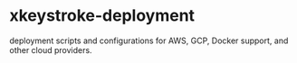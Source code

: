 # xkeystroke-deployment
deployment scripts and configurations for AWS, GCP, Docker support, and other cloud providers.
